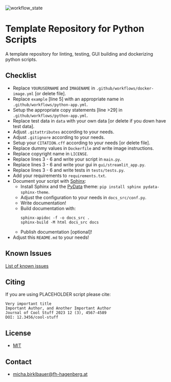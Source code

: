 ![workflow_state](https://github.com/michabirklbauer/python_template/workflows/example/badge.svg)

# Template Repository for Python Scripts

A template repository for linting, testing, GUI building and dockerizing python scripts.

## Checklist

- Replace `YOURUSERNAME` and `IMAGENAME` in `.github/workflows/docker-image.yml` [or delete file].
- Replace `example` [line 5] with an appropriate name in `.github/workflows/python-app.yml`.
- Setup the appropriate copy statements [line >29] in `.github/workflows/python-app.yml`.
- Replace test data in `data` with your own data [or delete if you down have test data].
- Adjust `.gitattributes` according to your needs.
- Adjust `.gitignore` according to your needs.
- Setup your `CITATION.cff` according to your needs [or delete file].
- Replace dummy values in `Dockerfile` and write image instructions.
- Replace copyright name in `LICENSE`.
- Replace lines 3 - 6 and write your script in `main.py`.
- Replace lines 3 - 6 and write your gui in `gui/streamlit_app.py`.
- Replace lines 3 - 6 and write tests in `tests/tests.py`.
- Add your requirements to `requirements.txt`.
- Document your script with [Sphinx](https://www.sphinx-doc.org/):
  - Install Sphinx and the [PyData](https://github.com/pydata/pydata-sphinx-theme) theme: `pip install sphinx pydata-sphinx-theme`.
  - Adjust the configuration to your needs in `docs_src/conf.py`.
  - Write documentation!
  - Build documentation with:
    ```
    sphinx-apidoc -f -o docs_src .
    sphinx-build -M html docs_src docs
    ```
  - Publish documentation [optional]!
- Adjust this `README.md` to your needs!

## Known Issues

[List of known issues](https://github.com/michabirklbauer/python_template/issues)

## Citing

If you are using PLACEHOLDER script please cite:
```
Very important title
Important Author, and Another Important Author
Journal of Cool Stuff 2023 12 (3), 4567-4589
DOI: 12.3456/cool-stuff
```

## License

- [MIT](https://github.com/michabirklbauer/python_template/blob/master/LICENSE)

## Contact

- [micha.birklbauer@fh-hagenberg.at](mailto:micha.birklbauer@fh-hagenberg.at)
